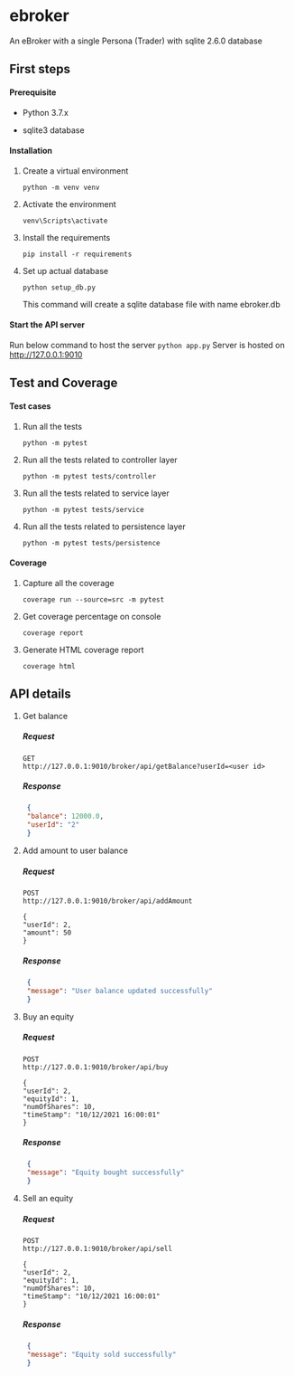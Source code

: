 # ebroker
An eBroker with a single Persona (Trader) with sqlite 2.6.0 database

First steps
-
#### Prerequisite
- Python 3.7.x

- sqlite3 database

#### Installation
1. Create a virtual environment
    ```shell script
    python -m venv venv
    ```

2. Activate the environment
    ```
    venv\Scripts\activate
    ```

3. Install the requirements
    ```
    pip install -r requirements
    ```

4. Set up actual database
    ```
    python setup_db.py
    ```
   This command will create a sqlite database file with name ebroker.db
   
#### Start the API server
Run below command to host the server
    ```
    python app.py
    ```
Server is hosted on http://127.0.0.1:9010

Test and Coverage
-
#### Test cases
1. Run all the tests
    ```
    python -m pytest
    ```
   
2. Run all the tests related to controller layer
    ```
    python -m pytest tests/controller
    ```
   
3. Run all the tests related to service layer
    ```
    python -m pytest tests/service
    ```
   
4. Run all the tests related to persistence layer
    ```
    python -m pytest tests/persistence
    ```

#### Coverage
1. Capture all the coverage
    ```
    coverage run --source=src -m pytest 
    ```
   
2. Get coverage percentage on console
    ```
    coverage report
    ```

3. Generate HTML coverage report
    ```
    coverage html
    ```

API details
-   
1. Get balance
    ##### Request
    ```
   GET      
   http://127.0.0.1:9010/broker/api/getBalance?userId=<user id>
   ```
   ##### Response
   ```json
    {
    "balance": 12000.0,
    "userId": "2"
    }
    ```
   
2. Add amount to user balance
    ##### Request
    ```
   POST      
   http://127.0.0.1:9010/broker/api/addAmount
   
   {
    "userId": 2,
    "amount": 50
    }
   ```
   ##### Response
   ```json
    {
    "message": "User balance updated successfully"
    }
    ```
   
3. Buy an equity
    ##### Request
    ```
   POST      
   http://127.0.0.1:9010/broker/api/buy
   
   {
    "userId": 2,
    "equityId": 1,
    "numOfShares": 10,
    "timeStamp": "10/12/2021 16:00:01"
    }
   ```
   ##### Response
   ```json
    {
    "message": "Equity bought successfully"
    }
    ```
   
4. Sell an equity
    ##### Request
    ```
   POST      
   http://127.0.0.1:9010/broker/api/sell
   
   {
    "userId": 2,
    "equityId": 1,
    "numOfShares": 10,
    "timeStamp": "10/12/2021 16:00:01"
    }
   ```
   ##### Response
   ```json
    {
    "message": "Equity sold successfully"
    }
    ```